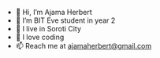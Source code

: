 - 👋 Hi, I’m Ajama Herbert
- 👀 I’m BIT Eve student in year 2
- 🌱 I live in Soroti City
- 💞️ I love coding
- 📫 Reach me at ajamaherbert@gmail.com

<!---
ajamaherbert/ajamaherbert is a ✨ special ✨ repository because its `README.md` (this file) appears on your GitHub profile.
You can click the Preview link to take a look at your changes.
--->
